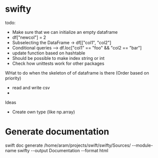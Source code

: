 # swifty

todo:
- Make sure that we can initialize an empty dataframe
- df["newcol"] = 2
- Subselecting the DataFrame -> df[["col1", "col2"]
- Conditional queries --> df.loc["col1" == "foo" && "col2 == "bar"]
- update function based on hashtable
- Should be possible to make index string or int
- Check how unittests work for other packages


WHat to do when the skeleton of of dataframe is there (Order based on priority)
- read and write csv
- 

Ideas
- Create own type (like np.array)


# Generate documentation
swift doc generate /home/aram/projects/swift/swifty/Sources/ --module-name swifty --output Documentation --format html
